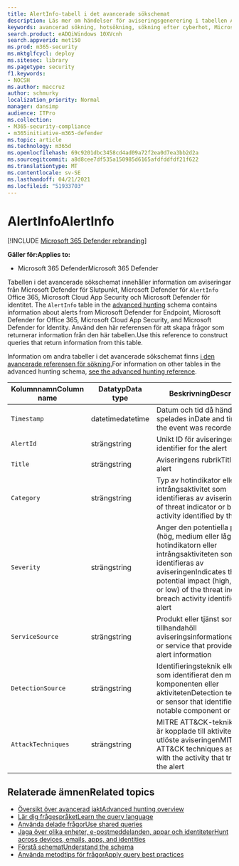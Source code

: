 ```yaml
---
title: AlertInfo-tabell i det avancerade sökschemat
description: Läs mer om händelser för aviseringsgenerering i tabellen AlertInfo i det avancerade sökschemat
keywords: avancerad sökning, hotsökning, sökning efter cyberhot, Microsoft 365 Defender, microsoft 365, m365, sökning, fråga, telemetri, schemareferens, kusto, tabell, kolumn, datatyp, beskrivning, AlertInfo, varning, allvarlighetsgrad, kategori, MITRE, ATT&CK, Microsoft Defender för slutpunkt, Microsoft Defender för Office 365, Microsoft Cloud App Security, MCAS och Microsoft Defender för identitet
search.product: eADQiWindows 10XVcnh
search.appverid: met150
ms.prod: m365-security
ms.mktglfcycl: deploy
ms.sitesec: library
ms.pagetype: security
f1.keywords:
- NOCSH
ms.author: maccruz
author: schmurky
localization_priority: Normal
manager: dansimp
audience: ITPro
ms.collection:
- M365-security-compliance
- m365initiative-m365-defender
ms.topic: article
ms.technology: m365d
ms.openlocfilehash: 69c9201dbc3458cd4ad09a72f2ea0d7ea3bb2d2a
ms.sourcegitcommit: a8d8cee7df535a150985d6165afdfddfdf21f622
ms.translationtype: MT
ms.contentlocale: sv-SE
ms.lasthandoff: 04/21/2021
ms.locfileid: "51933703"
---
```

# <a name="alertinfo"></a><span data-ttu-id="cc057-104">AlertInfo</span><span class="sxs-lookup"><span data-stu-id="cc057-104">AlertInfo</span></span>

[!INCLUDE [Microsoft 365 Defender rebranding](../includes/microsoft-defender.md)]


<span data-ttu-id="cc057-105">**Gäller för:**</span><span class="sxs-lookup"><span data-stu-id="cc057-105">**Applies to:**</span></span>
- <span data-ttu-id="cc057-106">Microsoft 365 Defender</span><span class="sxs-lookup"><span data-stu-id="cc057-106">Microsoft 365 Defender</span></span>



<span data-ttu-id="cc057-107">Tabellen i det avancerade sökschemat innehåller information om aviseringar från Microsoft Defender för Slutpunkt, Microsoft Defender för `AlertInfo` Office 365, Microsoft Cloud App Security och Microsoft Defender för identitet. [](advanced-hunting-overview.md)</span><span class="sxs-lookup"><span data-stu-id="cc057-107">The `AlertInfo` table in the [advanced hunting](advanced-hunting-overview.md) schema contains information about alerts from Microsoft  Defender for Endpoint, Microsoft Defender for Office 365, Microsoft Cloud App Security, and Microsoft Defender for Identity.</span></span> <span data-ttu-id="cc057-108">Använd den här referensen för att skapa frågor som returnerar information från den här tabellen.</span><span class="sxs-lookup"><span data-stu-id="cc057-108">Use this reference to construct queries that return information from this table.</span></span>

<span data-ttu-id="cc057-109">Information om andra tabeller i det avancerade sökschemat finns [i den avancerade referensen för sökning.](advanced-hunting-schema-tables.md)</span><span class="sxs-lookup"><span data-stu-id="cc057-109">For information on other tables in the advanced hunting schema, [see the advanced hunting reference](advanced-hunting-schema-tables.md).</span></span>

| <span data-ttu-id="cc057-110">Kolumnnamn</span><span class="sxs-lookup"><span data-stu-id="cc057-110">Column name</span></span> | <span data-ttu-id="cc057-111">Datatyp</span><span class="sxs-lookup"><span data-stu-id="cc057-111">Data type</span></span> | <span data-ttu-id="cc057-112">Beskrivning</span><span class="sxs-lookup"><span data-stu-id="cc057-112">Description</span></span> |
|-------------|-----------|-------------|
| `Timestamp` | <span data-ttu-id="cc057-113">datetime</span><span class="sxs-lookup"><span data-stu-id="cc057-113">datetime</span></span> | <span data-ttu-id="cc057-114">Datum och tid då händelsen spelades in</span><span class="sxs-lookup"><span data-stu-id="cc057-114">Date and time when the event was recorded</span></span> |
| `AlertId` | <span data-ttu-id="cc057-115">sträng</span><span class="sxs-lookup"><span data-stu-id="cc057-115">string</span></span> | <span data-ttu-id="cc057-116">Unikt ID för aviseringen</span><span class="sxs-lookup"><span data-stu-id="cc057-116">Unique identifier for the alert</span></span> |
| `Title` | <span data-ttu-id="cc057-117">sträng</span><span class="sxs-lookup"><span data-stu-id="cc057-117">string</span></span> | <span data-ttu-id="cc057-118">Aviseringens rubrik</span><span class="sxs-lookup"><span data-stu-id="cc057-118">Title of the alert</span></span> |
| `Category` | <span data-ttu-id="cc057-119">sträng</span><span class="sxs-lookup"><span data-stu-id="cc057-119">string</span></span> | <span data-ttu-id="cc057-120">Typ av hotindikator eller intrångsaktivitet som identifieras av aviseringen</span><span class="sxs-lookup"><span data-stu-id="cc057-120">Type of threat indicator or breach activity identified by the alert</span></span> |
| `Severity` | <span data-ttu-id="cc057-121">sträng</span><span class="sxs-lookup"><span data-stu-id="cc057-121">string</span></span> | <span data-ttu-id="cc057-122">Anger den potentiella påverkan (hög, medium eller låg) av hotindikatorn eller intrångsaktiviteten som identifieras av aviseringen</span><span class="sxs-lookup"><span data-stu-id="cc057-122">Indicates the potential impact (high, medium, or low) of the threat indicator or breach activity identified by the alert</span></span> |
| `ServiceSource` | <span data-ttu-id="cc057-123">sträng</span><span class="sxs-lookup"><span data-stu-id="cc057-123">string</span></span> | <span data-ttu-id="cc057-124">Produkt eller tjänst som tillhandahöll aviseringsinformationen</span><span class="sxs-lookup"><span data-stu-id="cc057-124">Product or service that provided the alert information</span></span> |
| `DetectionSource` | <span data-ttu-id="cc057-125">sträng</span><span class="sxs-lookup"><span data-stu-id="cc057-125">string</span></span> | <span data-ttu-id="cc057-126">Identifieringsteknik eller sensor som identifierat den märkbara komponenten eller aktiviteten</span><span class="sxs-lookup"><span data-stu-id="cc057-126">Detection technology or sensor that identified the notable component or activity</span></span> |
| `AttackTechniques` | <span data-ttu-id="cc057-127">sträng</span><span class="sxs-lookup"><span data-stu-id="cc057-127">string</span></span> | <span data-ttu-id="cc057-128">MITRE ATT&CK-tekniker som är kopplade till aktiviteten som utlöste aviseringen</span><span class="sxs-lookup"><span data-stu-id="cc057-128">MITRE ATT&CK techniques associated with the activity that triggered the alert</span></span> |

## <a name="related-topics"></a><span data-ttu-id="cc057-129">Relaterade ämnen</span><span class="sxs-lookup"><span data-stu-id="cc057-129">Related topics</span></span>
- [<span data-ttu-id="cc057-130">Översikt över avancerad jakt</span><span class="sxs-lookup"><span data-stu-id="cc057-130">Advanced hunting overview</span></span>](advanced-hunting-overview.md)
- [<span data-ttu-id="cc057-131">Lär dig frågespråket</span><span class="sxs-lookup"><span data-stu-id="cc057-131">Learn the query language</span></span>](advanced-hunting-query-language.md)
- [<span data-ttu-id="cc057-132">Använda delade frågor</span><span class="sxs-lookup"><span data-stu-id="cc057-132">Use shared queries</span></span>](advanced-hunting-shared-queries.md)
- [<span data-ttu-id="cc057-133">Jaga över olika enheter, e-postmeddelanden, appar och identiteter</span><span class="sxs-lookup"><span data-stu-id="cc057-133">Hunt across devices, emails, apps, and identities</span></span>](advanced-hunting-query-emails-devices.md)
- [<span data-ttu-id="cc057-134">Förstå schemat</span><span class="sxs-lookup"><span data-stu-id="cc057-134">Understand the schema</span></span>](advanced-hunting-schema-tables.md)
- [<span data-ttu-id="cc057-135">Använda metodtips för frågor</span><span class="sxs-lookup"><span data-stu-id="cc057-135">Apply query best practices</span></span>](advanced-hunting-best-practices.md)
